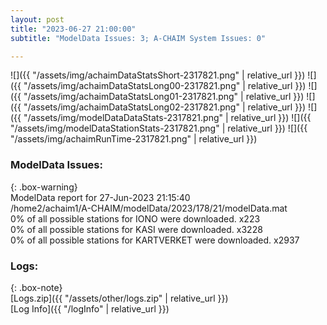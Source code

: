 ```yaml
---
layout: post
title: "2023-06-27 21:00:00"
subtitle: "ModelData Issues: 3; A-CHAIM System Issues: 0"

---
```


![]({{ "/assets/img/achaimDataStatsShort-2317821.png" | relative_url }})
![]({{ "/assets/img/achaimDataStatsLong00-2317821.png" | relative_url }})
![]({{ "/assets/img/achaimDataStatsLong01-2317821.png" | relative_url }})
![]({{ "/assets/img/achaimDataStatsLong02-2317821.png" | relative_url }})
![]({{ "/assets/img/modelDataDataStats-2317821.png" | relative_url }})
![]({{ "/assets/img/modelDataStationStats-2317821.png" | relative_url }})
![]({{ "/assets/img/achaimRunTime-2317821.png" | relative_url }})


### ModelData Issues:  
  
{: .box-warning}  
 ModelData report for 27-Jun-2023 21:15:40   
 /home2/achaim1/A-CHAIM/modelData/2023/178/21/modelData.mat   
 0% of all possible stations for IONO were downloaded. x223   
 0% of all possible stations for KASI were downloaded. x3228   
 0% of all possible stations for KARTVERKET were downloaded. x2937   
  


### Logs:  
  
{: .box-note}  
[Logs.zip]({{ "/assets/other/logs.zip" | relative_url }})  
[Log Info]({{ "/logInfo" | relative_url }})  
